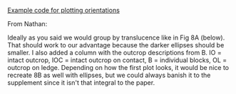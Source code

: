 [Example code for plotting orientations](https://github.com/davenquinn/Van-Horn-orientations/blob/master/compute-orientations.py)

From Nathan:

  Ideally as you said we would group by translucence like in Fig 8A (below).
  That should work to our advantage because the darker ellipses should be
  smaller. I also added a column with the outcrop descriptions from B. IO
  = intact outcrop, IOC = intact outcrop on contact, B = individual blocks, OL
  = outcrop on ledge. Depending on how the first plot looks, it would be nice
  to recreate 8B as well with ellipses, but we could always banish it to the
  supplement since it isn't that integral to the paper.

